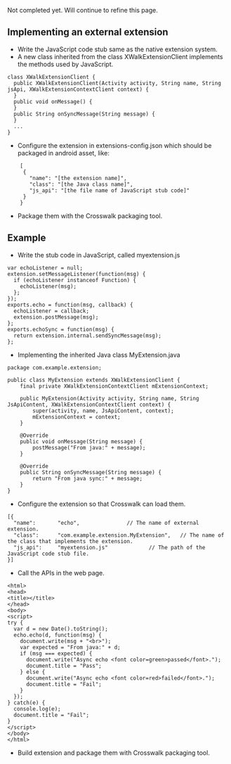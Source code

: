 Not completed yet. Will continue to refine this page.

## Implementing an external extension
* Write the JavaScript code stub same as the native extension system.
* A new class inherited from the class XWalkExtensionClient implements the methods used by JavaScript.
```
class XWalkExtensionClient {
  public XWalkExtensionClient(Activity activity, String name, String jsApi, XWalkExtensionContextClient context) {
  }
  public void onMessage() {
  }
  public String onSyncMessage(String message) {
  }
  ...
}
```
* Configure the extension in extensions-config.json which should be packaged in android asset, like:
```
    [
     {
       "name": "[the extension name]",
       "class": "[the Java class name]",
       "js_api": "[the file name of JavaScript stub code]"
     }
    }
```
 * Package them with the Crosswalk packaging tool.

## Example
* Write the stub code in JavaScript, called myextension.js
```
var echoListener = null;
extension.setMessageListener(function(msg) {
  if (echoListener instanceof Function) {
    echoListener(msg);
  };
});
exports.echo = function(msg, callback) {
  echoListener = callback;
  extension.postMessage(msg);
};
exports.echoSync = function(msg) {
  return extension.internal.sendSyncMessage(msg);
};
```
* Implementing the inherited Java class MyExtension.java
```
package com.example.extension;

public class MyExtension extends XWalkExtensionClient {
    final private XWalkExtensionContextClient mExtensionContext;

    public MyExtension(Activity activity, String name, String JsApiContent, XWalkExtensionContextClient context) {
        super(activity, name, JsApiContent, context);
        mExtensionContext = context;
    }

    @Override
    public void onMessage(String message) {
        postMessage("From java:" + message);
    }

    @Override
    public String onSyncMessage(String message) {
        return "From java sync:" + message;
    }
}
```
* Configure the extension so that Crosswalk can load them.
```
[{
  "name":       "echo",               // The name of external extension.
  "class":      "com.example.extension.MyExtension",   // The name of the class that implements the extension.
  "js_api":     "myextension.js"             // The path of the JavaScript code stub file.
}]
```
* Call the APIs in the web page.
```
<html>
<head>
<title></title>
</head>
<body>
<script>
try {
  var d = new Date().toString();
  echo.echo(d, function(msg) {
    document.write(msg + "<br>");
    var expected = "From java:" + d;
    if (msg === expected) {
      document.write("Async echo <font color=green>passed</font>.");
      document.title = "Pass";
    } else {
      document.write("Async echo <font color=red>failed</font>.");
      document.title = "Fail";
    }
  });
} catch(e) {
  console.log(e);
  document.title = "Fail";
}
</script>
</body>
</html>
```
* Build extension and package them with Crosswalk packaging tool.

